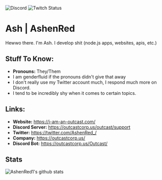 ![Discord](https://img.shields.io/discord/615801226835132429)
![Twitch Status](https://img.shields.io/twitch/status/ashenred_)
# Ash | AshenRed
Hewwo there. I'm Ash. I develop shit (node.js apps, websites, apis, etc.)

## Stuff To Know:
- **Pronouns:** They/Them
- I am genderfluid if the pronouns didn't give that away
- I don't really use my Twitter account much, I respond much more on Discord.
- I tend to be incredibly shy when it comes to certain topics.

## Links:
- **Website:** https://i-am-an-outcast.com/
- **Discord Server:** https://outcastcorp.us/outcast/support
- **Twitter:** https://twitter.com/AshenRed_/
- **Company:** https://outcastcorp.us/
- **Discord Bot:** https://outcastcorp.us/Outcast/
## Stats
![AshenRed1's github stats](https://github-readme-stats.vercel.app/api?username=AshenRed1&show_icons=true&bg_color=000000&title_color=ff0000&text_color=ff0000)
